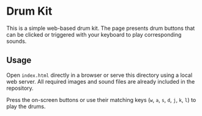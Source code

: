 # Drum Kit

This is a simple web-based drum kit. The page presents drum buttons that can be clicked or triggered with your keyboard to play corresponding sounds.

## Usage

Open `index.html` directly in a browser or serve this directory using a local web server. All required images and sound files are already included in the repository.

Press the on-screen buttons or use their matching keys (`w`, `a`, `s`, `d`, `j`, `k`, `l`) to play the drums.
